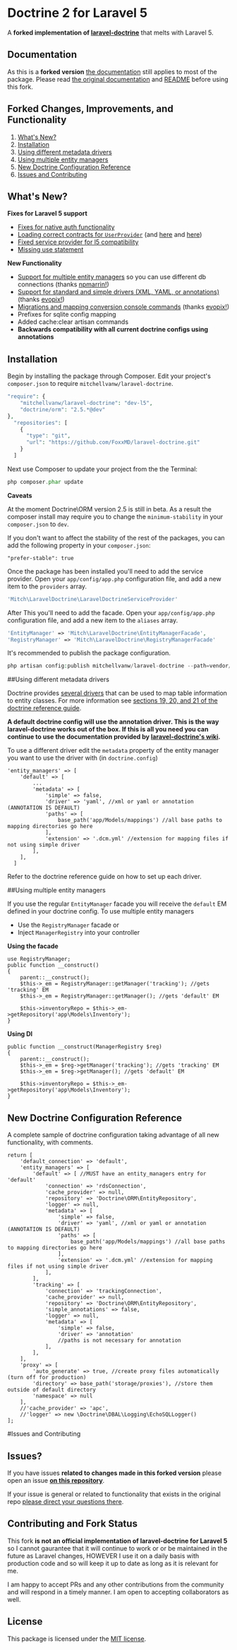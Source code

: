 # Doctrine 2 for Laravel 5

A **forked implementation of [laravel-doctrine](https://github.com/mitchellvanw/laravel-doctrine)** that melts with Laravel 5.

## Documentation

As this is a **forked version** [the documentation](https://github.com/mitchellvanw/laravel-doctrine) still applies to most of the package. Please read [the original documentation](https://github.com/mitchellvanw/laravel-doctrine/wiki) and [README](https://github.com/mitchellvanw/laravel-doctrine) before using this fork.

## Forked Changes, Improvements, and Functionality

1. [What's New?](#whats-new)
2. [Installation](#installation)
3. [Using different metadata drivers](#using-different-metadata-drivers)
4. [Using multiple entity managers](#using-multiple-entity-managers)
5. [New Doctrine Configuration Reference](#new-doctrine-configuration-reference)
6. [Issues and Contributing](#issues-and-contributing)


## What's New?

**Fixes for Laravel 5 support**

* [Fixes for native auth functionality](https://github.com/mitchellvanw/laravel-doctrine/pull/100)
* [Loading correct contracts for `UserProvider`](https://github.com/mitchellvanw/laravel-doctrine/pull/102) (and [here](https://github.com/mitchellvanw/laravel-doctrine/pull/117) and [here](https://github.com/mitchellvanw/laravel-doctrine/pull/106))
* [Fixed service provider for l5 compatibility](https://github.com/mitchellvanw/laravel-doctrine/pull/113)
* [Missing use statement](https://github.com/mitchellvanw/laravel-doctrine/pull/110)

**New Functionality**

* [Support for multiple entity managers](https://github.com/mitchellvanw/laravel-doctrine/pull/55) so you can use different db connections (thanks [npmarrin!](https://github.com/npmarrin))
* [Support for standard and simple drivers (XML, YAML, or annotations)](https://github.com/FoxxMD/laravel-doctrine/pull/3)   (thanks [evopix!](https://github.com/evopix))
* [Migrations and mapping conversion console commands](https://github.com/FoxxMD/laravel-doctrine/pull/4)  (thanks [evopix!](https://github.com/evopix))
* Prefixes for sqlite config mapping
* Added cache:clear artisan commands
* **Backwards compatibility with all current doctrine configs using annotations**

## Installation

Begin by installing the package through Composer. Edit your project's `composer.json` to require `mitchellvanw/laravel-doctrine`.

```php
"require": {
    "mitchellvanw/laravel-doctrine": "dev-l5",
    "doctrine/orm": "2.5.*@dev"
},
  "repositories": [
    {
      "type": "git",
      "url": "https://github.com/FoxxMD/laravel-doctrine.git"
    }
  ]
```

Next use Composer to update your project from the the Terminal:

```php
php composer.phar update
```

**Caveats**

At the moment Doctrine\ORM version 2.5 is still in beta. As a result the composer install may require you to change
the `minimum-stability` in your `composer.json` to `dev`.

If you don't want to affect the stability of the rest of the packages, you can add the following property in your `composer.json`:

`"prefer-stable": true`

Once the package has been installed you'll need to add the service provider. Open your `app/config/app.php` configuration file, and add a new item to the `providers` array.

```php
'Mitch\LaravelDoctrine\LaravelDoctrineServiceProvider'
```

After This you'll need to add the facade. Open your `app/config/app.php` configuration file, and add a new item to the `aliases` array.

```php
'EntityManager' => 'Mitch\LaravelDoctrine\EntityManagerFacade',
'RegistryManager' => 'Mitch\LaravelDoctrine\RegistryManagerFacade'
```

It's recommended to publish the package configuration.

```php
php artisan config:publish mitchellvanw/laravel-doctrine --path=vendor/mitchellvanw/laravel-doctrine/config
```

##Using different metadata drivers

Doctrine provides [several drivers](https://doctrine-orm.readthedocs.org/en/latest/reference/metadata-drivers.html) that can be used to map table information to entity classes. For more information see [sections 19, 20, and 21 of the doctrine reference guide](https://doctrine-orm.readthedocs.org/en/latest/index.html#reference-guide).

**A default doctrine config will use the annotation driver. This is the way laravel-doctrine works out of the box. If this is all you need you can continue to use the documentation provided by [laravel-doctrine's wiki](https://github.com/mitchellvanw/laravel-doctrine/wiki/Doctrine-Configuration).**

To use a different driver edit the `metadata` property of the entity manager you want to use the driver with (in `doctrine.config`)

    'entity_managers' => [
        'default' => [
            ...
            'metadata' => [
                'simple' => false,
                'driver' => 'yaml', //xml or yaml or annotation (ANNOTATION IS DEFAULT)
                'paths' => [
                    base_path('app/Models/mappings') //all base paths to mapping directories go here
                ],
                'extension' => '.dcm.yml' //extension for mapping files if not using simple driver
            ],
        ],
      ]

Refer to the doctrine reference guide on how to set up each driver.

##Using multiple entity managers


If you use the regular `EntityManager` facade you will receive the `default` EM defined in your doctrine config. 
To use multiple entity managers
* Use the `RegistryManager` facade or
* Inject `ManagerRegistry` into your controller

**Using the facade**

    use RegistryManager;
    public function __construct()
    {
        parent::__construct();
        $this->_em = RegistryManager::getManager('tracking'); //gets 'tracking' EM
        $this->_em = RegistryManager::getManager(); //gets 'default' EM

        $this->inventoryRepo = $this->_em->getRepository('app\Models\Inventory');
    }

**Using DI**

    public function __construct(ManagerRegistry $reg)
    {
        parent::__construct();
        $this->_em = $reg->getManager('tracking'); //gets 'tracking' EM
        $this->_em = $reg->getManager(); //gets 'default' EM

        $this->inventoryRepo = $this->_em->getRepository('app\Models\Inventory');
    }

## New Doctrine Configuration Reference

A complete sample of doctrine configuration taking advantage of all new functionality, with comments.

```
return [
    'default_connection' => 'default',
    'entity_managers' => [
        'default' => [ //MUST have an entity_managers entry for 'default'
            'connection' => 'rdsConnection',
            'cache_provider' => null,
            'repository' => 'Doctrine\ORM\EntityRepository',
            'logger' => null,
            'metadata' => [
                'simple' => false,
                'driver' => 'yaml', //xml or yaml or annotation (ANNOTATION IS DEFAULT)
                'paths' => [
                    base_path('app/Models/mappings') //all base paths to mapping directories go here
                ],
                'extension' => '.dcm.yml' //extension for mapping files if not using simple driver
            ],
        ],
        'tracking' => [
            'connection' => 'trackingConnection',
            'cache_provider' => null,
            'repository' => 'Doctrine\ORM\EntityRepository',
            'simple_annotations' => false,
            'logger' => null,
            'metadata' => [
                'simple' => false,
                'driver' => 'annotation'
                //paths is not necessary for annotation
            ],
        ],
    ],
    'proxy' => [
        'auto_generate' => true, //create proxy files automatically (turn off for production)
        'directory' => base_path('storage/proxies'), //store them outside of default directory
        'namespace' => null
    ],
    //'cache_provider' => 'apc',
    //'logger' => new \Doctrine\DBAL\Logging\EchoSQLLogger()
];
```

#Issues and Contributing

## Issues?

If you have issues **related to changes made in this forked version** please open an issue **[on this repository](https://github.com/FoxxMD/laravel-doctrine/issues)**.

If your issue is general or related to functionality that exists in the original repo [please direct your questions there](https://github.com/mitchellvanw/laravel-doctrine/issues).

## Contributing and Fork Status

This fork **is not an official implementation of laravel-doctrine for Laravel 5** so I cannot gaurantee that it will continue to work or or be maintained in the future as Laravel changes, HOWEVER I use it on a daily basis with production code and so will keep it up to date as long as it is relevant for me.

I am happy to accept PRs and any other contributions from the community and will respond in a timely manner. I am open to accepting collaborators as well.

## License

This package is licensed under the [MIT license](https://github.com/mitchellvanw/laravel-doctrine/blob/master/LICENSE).

